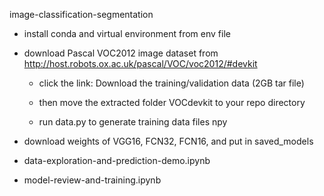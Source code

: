 image-classification-segmentation

* install conda and virtual environment from env file

* download Pascal VOC2012 image dataset from
http://host.robots.ox.ac.uk/pascal/VOC/voc2012/#devkit

    - click the link: Download the training/validation data (2GB tar file)

    - then move the extracted folder VOCdevkit to your repo directory

    - run data.py to generate training data files npy

* download weights of VGG16, FCN32, FCN16, and put in saved_models

* data-exploration-and-prediction-demo.ipynb

* model-review-and-training.ipynb